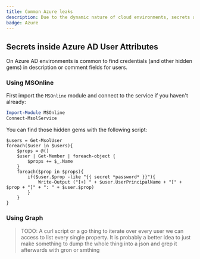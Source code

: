 ```yaml
---
title: Common Azure leaks
description: Due to the dynamic nature of cloud environments, secrets and other kinds of sensible information might get stored in different kinds of metadata.
badge: Azure
---
```



## Secrets inside Azure AD User Attributes
On Azure AD environments is common to find credentials (and other hidden gems) in description or comment fields for users.

### Using MSOnline
First import the `MSOnline` module and connect to the service if you haven't already: 

```powershell
Import-Module MSOnline
Connect-MsolService
```

You can find those hidden gems with the following script:

```powershell[Get-SecretsInUserProps.ps1]
$users = Get-MsolUser
foreach($user in $users){
    $props = @()
    $user | Get-Member | foreach-object {
        $props += $_.Name
    }
    foreach($prop in $props){
        if($user.$prop -like "{{ secret *password* }}"){
            Write-Output ("[+] " + $user.UserPrincipalName + "[" + $prop + "]" + ": " + $user.$prop)
        }
    }
}
```

### Using Graph


> TODO: A curl script or a go thing to iterate over every user we can access to list every single property. It is probably a better idea to just make something to dump the whole thing into a json and grep it afterwards with gron or smthing

